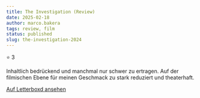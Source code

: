```yaml
---
title: The Investigation (Review)
date: 2025-02-18
author: marco.bakera
tags: review, film
status: published
slug: the-investigation-2024
---
```


⭐ 3

Inhaltlich bedrückend und manchmal nur schwer zu ertragen. Auf der filmischen Ebene für meinen Geschmack zu stark reduziert und theaterhaft.

[Auf Letterboxd ansehen](https://boxd.it/8RVcIJ)

